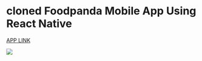 # cloned Foodpanda Mobile App Using React Native
[APP LINK](https://drive.google.com/file/d/18LXrZZrifsWijqYwbKHR9MqAbUUX1Iey/view?usp=drivesdk)

![](https://doc-04-4k-docs.googleusercontent.com/docs/securesc/j53q8f88247eeinq2doddu6kabt3i0vv/4ciig7bfu57r9mbr9qq7u5tre2ggs4oj/1598009250000/04840357627599613213/04840357627599613213/18UbhEBfmKtjfpSRGO8fqhw7neVw1_HK7?e=view&authuser=0&nonce=c9kgffc2bcku2&user=04840357627599613213&hash=3kjka69ktvk8dr4daotg81ekfmvdk7qf)
